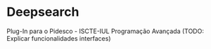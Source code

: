 # Deepsearch

Plug-In para o Pidesco - ISCTE-IUL Programação Avançada
(TODO: Explicar funcionalidades interfaces)
